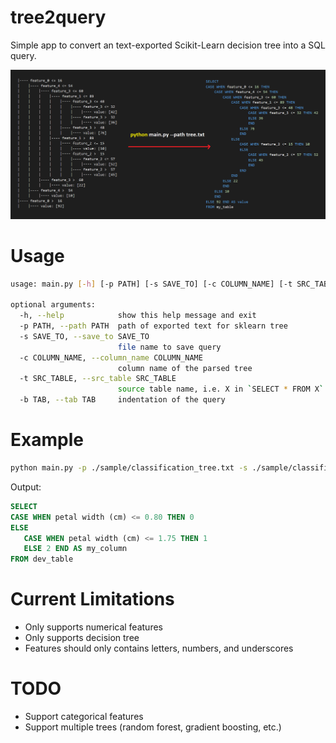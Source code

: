 # tree2query

Simple app to convert an text-exported Scikit-Learn decision tree into a SQL query.

<img src="example.png" alt="example" width="800"/>

# Usage

```bash
usage: main.py [-h] [-p PATH] [-s SAVE_TO] [-c COLUMN_NAME] [-t SRC_TABLE] [-b TAB]

optional arguments:
  -h, --help            show this help message and exit
  -p PATH, --path PATH  path of exported text for sklearn tree
  -s SAVE_TO, --save_to SAVE_TO
                        file name to save query
  -c COLUMN_NAME, --column_name COLUMN_NAME
                        column name of the parsed tree
  -t SRC_TABLE, --src_table SRC_TABLE
                        source table name, i.e. X in `SELECT * FROM X`
  -b TAB, --tab TAB     indentation of the query
```

# Example

```bash
python main.py -p ./sample/classification_tree.txt -s ./sample/classification_tree.sql -c my_column -t dev_table -b 4
```

Output:

```sql
SELECT
CASE WHEN petal width (cm) <= 0.80 THEN 0
ELSE
   CASE WHEN petal width (cm) <= 1.75 THEN 1
   ELSE 2 END AS my_column
FROM dev_table
```

# Current Limitations
- Only supports numerical features
- Only supports decision tree
- Features should only contains letters, numbers, and underscores

# TODO
- Support categorical features
- Support multiple trees (random forest, gradient boosting, etc.)

